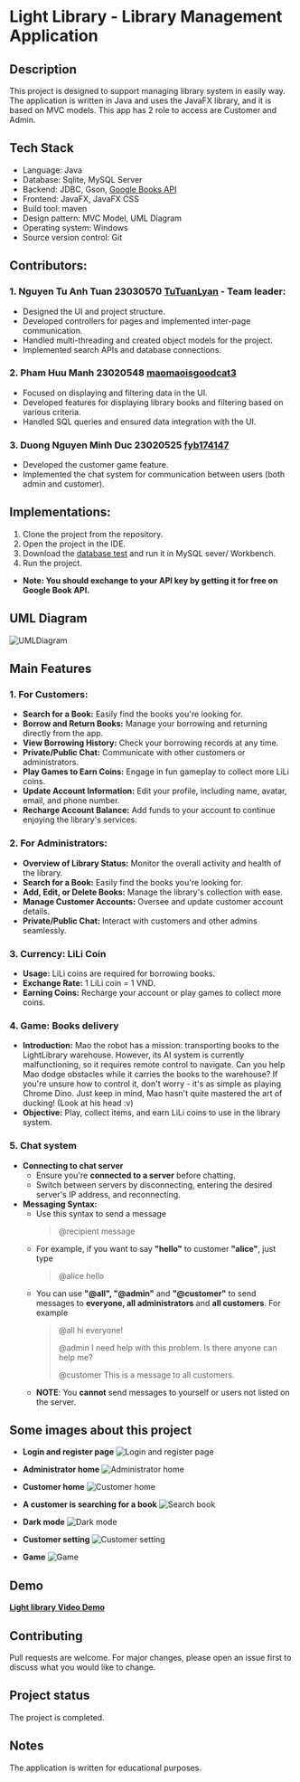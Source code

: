 # Light Library - Library Management Application

## Description

This project is designed to support managing library system in easily way.
The application is written in Java and uses the JavaFX library, and it is based on MVC models.
This app has 2 role to access are Customer and Admin.

## Tech Stack

- Language: Java
- Database: Sqlite, MySQL Server
- Backend: JDBC, Gson, [Google Books API](https://developers.google.com/books)
- Frontend: JavaFX, JavaFX CSS
- Build tool: maven
- Design pattern: MVC Model, UML Diagram
- Operating system: Windows
- Source version control: Git

## Contributors:
### 1. Nguyen Tu Anh Tuan 23030570 [**TuTuanLyan**](https://github.com/TuTuanLyan/) - Team leader:

- Designed the UI and project structure.
- Developed controllers for pages and implemented inter-page communication.
- Handled multi-threading and created object models for the project.
- Implemented search APIs and database connections. 
### 2. Pham Huu Manh 23020548 [**maomaoisgoodcat3**](https://github.com/maomaoisgoodcat3)

- Focused on displaying and filtering data in the UI.
- Developed features for displaying library books and filtering based on various criteria.
- Handled SQL queries and ensured data integration with the UI.

### 3. Duong Nguyen Minh Duc 23020525 [**fyb174147**](https://github.com/fyb174147)
- Developed the customer game feature.
- Implemented the chat system for communication between users (both admin and customer).

## Implementations:
1. Clone the project from the repository.
2. Open the project in the IDE.
3. Download the [database test](https://github.com/TuTuanLyan/DataOOPLibraryProject/blob/master/LightLibraryData.sql) and run it in MySQL sever/ Workbench.  
4. Run the project.
- **Note: You should exchange to your API key by getting it for free on Google Book API.**

## UML Diagram

![UMLDiagram](Assets/LightLibraryUML.png)

## Main Features

### 1. For Customers:
- **Search for a Book:** Easily find the books you're looking for.
- **Borrow and Return Books:** Manage your borrowing and returning directly from the app.
- **View Borrowing History:** Check your borrowing records at any time.
- **Private/Public Chat:** Communicate with other customers or administrators.
- **Play Games to Earn Coins:** Engage in fun gameplay to collect more LiLi coins.
- **Update Account Information:** Edit your profile, including name, avatar, email, and phone number.
- **Recharge Account Balance:** Add funds to your account to continue enjoying the library's services.

### 2. For Administrators:
- **Overview of Library Status:** Monitor the overall activity and health of the library.
- **Search for a Book:** Easily find the books you're looking for.
- **Add, Edit, or Delete Books:** Manage the library's collection with ease.
- **Manage Customer Accounts:** Oversee and update customer account details.
- **Private/Public Chat:** Interact with customers and other admins seamlessly.

### 3. Currency: LiLi Coin
- **Usage:** LiLi coins are required for borrowing books.
- **Exchange Rate:** 1 LiLi coin = 1 VND.
- **Earning Coins:** Recharge your account or play games to collect more coins.

### 4. Game: Books delivery
- **Introduction:** Mao the robot has a mission: transporting books to the LightLibrary warehouse. However, its AI system is currently malfunctioning, so it requires remote control to navigate. Can you help Mao dodge obstacles while it carries the books to the warehouse? If you're unsure how to control it, don't worry - it's as simple as playing Chrome Dino. Just keep in mind, Mao hasn't quite mastered the art of ducking! (Look at his head :v)
- **Objective:** Play, collect items, and earn LiLi coins to use in the library system.

### 5. Chat system
- **Connecting to chat server**
  + Ensure you're **connected to a server** before chatting.
  + Switch between servers by disconnecting, entering the desired server's IP address, and reconnecting.
- **Messaging Syntax:**
  + Use this syntax to send a message
    > @recipient message
  + For example, if you want to say **"hello"** to customer **"alice"**, just type
    > @alice hello
  + You can use **"@all", "@admin"** and **"@customer"** to send messages to **everyone, all administrators** and **all customers**. For example
    > @all hi everyone!
    > 
    > @admin I need help with this problem. Is there anyone can help me?
    > 
    > @customer This is a message to all customers.
  + **NOTE**: You **cannot** send messages to yourself or users not listed on the server.

## Some images about this project

- **Login and register page**
![Login and register page](Assets/Login.png)

- **Administrator home**
![Administrator home](Assets/AdminHome.png)

- **Customer home**
![Customer home](Assets/HomeCustomer.png)

- **A customer is searching for a book**
![Search book](Assets/IssueCustomer.png)

- **Dark mode**
![Dark mode](Assets/DarkAdminHome.png)

- **Customer setting**
![Customer setting](Assets/Setting.png)

- **Game**
![Game](Assets/Game.png)

## Demo
[**Light library Video Demo**](https://drive.google.com/drive/u/0/folders/1RFtEOsOYPGNiwfleJi0zSwGxXiCB9uEY)

## Contributing
Pull requests are welcome. For major changes, please open an issue first to discuss what you would like to change.

## Project status
The project is completed.

## Notes
The application is written for educational purposes.